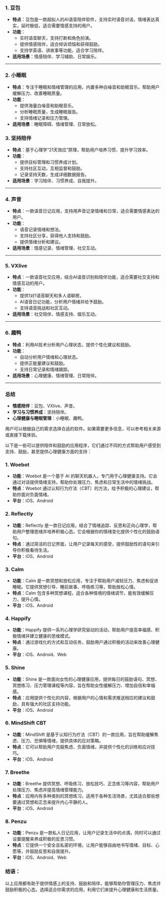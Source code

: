### **1. 豆包**
- **特点**：豆包是一款超拟人的AI语音陪伴软件，支持实时语音对话，情绪表达真实，延时极低，适合需要情感支持的用户。
- **功能**：
  - 实时语音聊天，支持打断和角色扮演。
  - 提供情感陪伴，适合倾诉烦恼和获得鼓励。
  - 支持学英语、讲故事等功能，适合学习陪伴。
- **适用场景**：情感陪伴、学习辅助、日常娱乐。

---

### **2. 小睡眠**
- **特点**：专注于睡眠和情绪管理的应用，内置多种白噪音和助眠音乐，帮助用户缓解压力、改善睡眠质量。
- **功能**：
  - 提供海量白噪音和助眠音乐。
  - 分析睡眠质量，生成睡眠报告。
  - 支持情绪记录和压力管理。
- **适用场景**：睡眠障碍、情绪管理、日常放松。

### **3. 坚持陪伴**
- **特点**：基于心理学“21天效应”原理，帮助用户培养习惯、提升学习效率。
- **功能**：
  - 提供目标管理和习惯养成计划。
  - 支持社区互动，互相监督和鼓励。
  - 记录坚持天数，生成详细数据报告。
- **适用场景**：学习陪伴、习惯养成、自我提升。

---

### **4. 声昔**
- **特点**：一款语音日记应用，支持用声音记录情绪和日常，适合需要情感表达的用户。
- **功能**：
  - 语音记录情绪和想法。
  - 支持社区分享，获得他人支持和鼓励。
  - 提供情绪分析和建议。
- **适用场景**：情感记录、情绪管理、社交互动。

---

### **5. VXlive**
- **特点**：一款语音社交应用，结合AI语音识别和陪伴功能，适合需要社交支持和情感互动的用户。
- **功能**：
  - 提供1对1语音聊天和多人语聊房。
  - AI语音日记功能，分析用户情绪并给予鼓励。
  - 支持语音挑战和社区互动。
- **适用场景**：社交陪伴、情感支持、娱乐互动。

---

### **6. 趣鸭**
- **特点**：利用AI技术分析用户心理状态，提供个性化建议和鼓励。
- **功能**：
  - 自动分析用户情绪和心理状态。
  - 提供正能量建议和鼓励。
  - 支持日常记录和情绪跟踪。
- **适用场景**：心理健康、情绪管理、日常陪伴。

---

### **总结**
- **情感陪伴**：豆包、VXlive、声昔。
- **学习与习惯养成**：坚持陪伴。
- **心理健康与睡眠管理**：小睡眠、趣鸭。

用户可以根据自己的需求选择合适的软件。如果需要更多信息，可以参考相关来源或直接下载体验。

 
以下是一些可以提供陪伴和鼓励的应用程序，它们通过不同的方式帮助用户感受到支持、鼓励，甚至提供心理健康方面的支持：

### 1. **Woebot**
- **功能**：Woebot 是一个基于 AI 的聊天机器人，专门用于心理健康支持。它会通过对话提供情绪支持，帮助你处理压力、焦虑和日常生活中的情绪挑战。
- **特点**：Woebot 通过认知行为疗法（CBT）的方法，给予积极的心理建议，帮助你面对负面情绪。
- **平台**：iOS、Android

### 2. **Reflectly**
- **功能**：Reflectly 是一款日记应用，结合了情绪追踪、反思和正向心理学，帮助用户整理思绪并培养积极心态。它会根据你的情绪变化提供个性化的鼓励语句。
- **特点**：通过简洁的日记界面，让用户记录每天的感受，提供鼓励性的语句来引导你积极看待生活。
- **平台**：iOS、Android

### 3. **Calm**
- **功能**：Calm 是一款冥想和放松应用，专注于帮助用户减轻压力、焦虑和促进睡眠。它提供冥想引导、睡前故事、呼吸练习等，帮助放松心情。
- **特点**：Calm 包含多种冥想课程，适合各种情境的情绪调节，能有效缓解压力，提升心情。
- **平台**：iOS、Android

### 4. **Happify**
- **功能**：Happify 提供一系列心理学研究驱动的活动，帮助用户提高幸福感、积极情绪并建立健康的思维模式。
- **特点**：通过游戏化的方式和互动任务，鼓励用户通过积极的活动来改善心理健康。
- **平台**：iOS、Android、Web

### 5. **Shine**
- **功能**：Shine 是一款面向女性的心理健康应用，提供每日的鼓励语句、冥想、冥想练习、压力管理课程等内容，旨在帮助女性缓解压力、增加自信和幸福感。
- **特点**：应用提供个性化的内容，根据用户的心情和需求推送相应的建议和鼓励，具有强大的社区支持功能。
- **平台**：iOS、Android

### 6. **MindShift CBT**
- **功能**：MindShift 是基于认知行为疗法（CBT）的一款应用，旨在帮助缓解焦虑、压力、恐惧等情绪，提供具体的应对策略。
- **特点**：它可以帮助用户克服焦虑、负面情绪，并提供个性化的训练和应对技巧。
- **平台**：iOS、Android

### 7. **Breethe**
- **功能**：Breethe 提供冥想、呼吸练习、放松技巧、正念练习等内容，帮助用户处理压力、焦虑并提高情绪管理能力。
- **特点**：应用内有多种类别的冥想练习，适用于各种生活场景，尤其适合那些想要通过冥想和正念来提升内心平静的人。
- **平台**：iOS、Android

### 8. **Penzu**
- **功能**：Penzu 是一款私人日记应用，让用户记录生活中的点滴，同时可以通过设置提醒来养成积极的反思习惯。
- **特点**：它提供一个安全且私密的环境，让用户能够自由地书写情绪、目标、心愿等，并鼓励反思和自我提升。
- **平台**：iOS、Android、Web

### 结语：
以上应用都有助于提供情感上的支持、鼓励和陪伴，能够帮助你管理压力、焦虑并鼓励积极的心态。选择适合你需求的应用，利用它们来提升心理健康和生活质量。